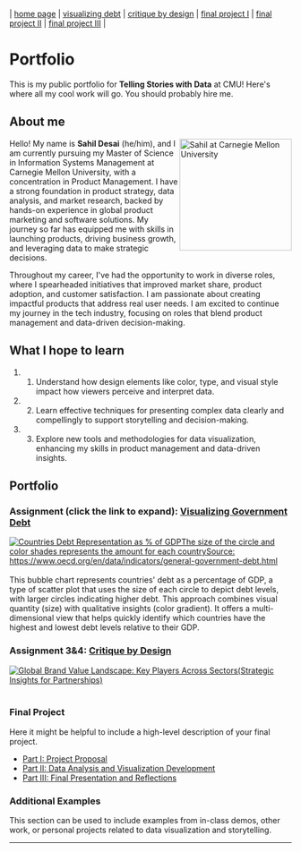 | [home page](https://cmustudent.github.io/tswd-portfolio-templates/) | [visualizing debt](visualizing-government-debt) | [critique by design](critique-by-design) | [final project I](final-project-part-one) | [final project II](final-project-part-two) | [final project III](final-project-part-three) |

# Portfolio
This is my public portfolio for **Telling Stories with Data** at CMU! Here's where all my cool work will go. You should probably hire me.

## About me
<img src="IMG_2024_08_25-12_43_14_6070_262BB060.jpeg" alt="Sahil at Carnegie Mellon University" width="200" align="right"/>

Hello! My name is **Sahil Desai** (he/him), and I am currently pursuing my Master of Science in Information Systems Management at Carnegie Mellon University, with a concentration in Product Management. I have a strong foundation in product strategy, data analysis, and market research, backed by hands-on experience in global product marketing and software solutions. My journey so far has equipped me with skills in launching products, driving business growth, and leveraging data to make strategic decisions.

Throughout my career, I've had the opportunity to work in diverse roles, where I spearheaded initiatives that improved market share, product adoption, and customer satisfaction. I am passionate about creating impactful products that address real user needs. I am excited to continue my journey in the tech industry, focusing on roles that blend product management and data-driven decision-making.

## What I hope to learn
1. 1. Understand how design elements like color, type, and visual style impact how viewers perceive and interpret data.
2. 2. Learn effective techniques for presenting complex data clearly and compellingly to support storytelling and decision-making.
3. 3. Explore new tools and methodologies for data visualization, enhancing my skills in product management and data-driven insights.

## Portfolio

### Assignment (click the link to expand): [Visualizing Government Debt](visualizing-government-debt)

<div class='tableauPlaceholder' id='viz1726011067335' style='position: relative'>
  <noscript>
    <a href='#'>
      <img alt='Countries Debt Representation as % of GDPThe size of the circle and color shades represents the amount for each countrySource: https:&#47;&#47;www.oecd.org&#47;en&#47;data&#47;indicators&#47;general-government-debt.html ' src='https:&#47;&#47;public.tableau.com&#47;static&#47;images&#47;Co&#47;CountriesDebtRepresentation&#47;CountriesDebtRepresentationasofGDP&#47;1_rss.png' style='border: none' />
    </a>
  </noscript>
  <object class='tableauViz'  style='display:none;'>
    <param name='host_url' value='https%3A%2F%2Fpublic.tableau.com%2F' /> 
    <param name='embed_code_version' value='3' /> <param name='site_root' value='' />
    <param name='name' value='CountriesDebtRepresentation&#47;CountriesDebtRepresentationasofGDP' />
    <param name='tabs' value='no' />
    <param name='toolbar' value='yes' />
    <param name='static_image' value='https:&#47;&#47;public.tableau.com&#47;static&#47;images&#47;Co&#47;CountriesDebtRepresentation&#47;CountriesDebtRepresentationasofGDP&#47;1.png' /> 
    <param name='animate_transition' value='yes' />
    <param name='display_static_image' value='yes' />
    <param name='display_spinner' value='yes' />
    <param name='display_overlay' value='yes' />
    <param name='display_count' value='yes' />
    <param name='language' value='en-US' />
    <param name='filter' value='publish=yes' />
  </object></div>                
  <script type='text/javascript'>                    
    var divElement = document.getElementById('viz1726011067335');                    
    var vizElement = divElement.getElementsByTagName('object')[0];                    
    vizElement.style.width='100%';vizElement.style.height=(divElement.offsetWidth*0.75)+'px';                    
    var scriptElement = document.createElement('script');                    
    scriptElement.src = 'https://public.tableau.com/javascripts/api/viz_v1.js';                    
    vizElement.parentNode.insertBefore(scriptElement, vizElement);                
  </script>
<br>
This bubble chart represents countries' debt as a percentage of GDP, a type of scatter plot that uses the size of each circle to depict debt levels, with larger circles indicating higher debt. This approach combines visual quantity (size) with qualitative insights (color gradient). It offers a multi-dimensional view that helps quickly identify which countries have the highest and lowest debt levels relative to their GDP.

### Assignment 3&4: [Critique by Design](critique-by-design)

<div class='tableauPlaceholder' id='viz1726716899509' style='position: relative'>
  <noscript>
    <a href='#'>
      <img alt='Global Brand Value Landscape: Key Players Across Sectors(Strategic Insights for Partnerships) ' src='https:&#47;&#47;public.tableau.com&#47;static&#47;images&#47;Pr&#47;Project1_17266222988410&#47;GlobalBrandValuebySector&#47;1_rss.png' style='border: none' />
    </a>
  </noscript>
  <object class='tableauViz'  style='display:none;'>
    <param name='host_url' value='https%3A%2F%2Fpublic.tableau.com%2F' />
    <param name='embed_code_version' value='3' /> 
    <param name='site_root' value='' />
    <param name='name' value='Project1_17266222988410&#47;GlobalBrandValuebySector' />
    <param name='tabs' value='no' />
    <param name='toolbar' value='yes' />
    <param name='static_image' value='https:&#47;&#47;public.tableau.com&#47;static&#47;images&#47;Pr&#47;Project1_17266222988410&#47;GlobalBrandValuebySector&#47;1.png' /> 
    <param name='animate_transition' value='yes' />
    <param name='display_static_image' value='yes' />
    <param name='display_spinner' value='yes' />
    <param name='display_overlay' value='yes' />
    <param name='display_count' value='yes' />
    <param name='language' value='en-US' />
  </object>
</div>                
<script type='text/javascript'>                    
  var divElement = document.getElementById('viz1726716899509');                    
  var vizElement = divElement.getElementsByTagName('object')[0];                    
  vizElement.style.width='100%';vizElement.style.height=(divElement.offsetWidth*0.75)+'px';                    
  var scriptElement = document.createElement('script');                    
  scriptElement.src = 'https://public.tableau.com/javascripts/api/viz_v1.js';                    
  vizElement.parentNode.insertBefore(scriptElement, vizElement);                
</script>
<br>


### Final Project
Here it might be helpful to include a high-level description of your final project.

- [Part I: Project Proposal](final-project-part-one)
- [Part II: Data Analysis and Visualization Development](final-project-part-two)
- [Part III: Final Presentation and Reflections](final-project-part-three)

### Additional Examples
This section can be used to include examples from in-class demos, other work, or personal projects related to data visualization and storytelling.

---
